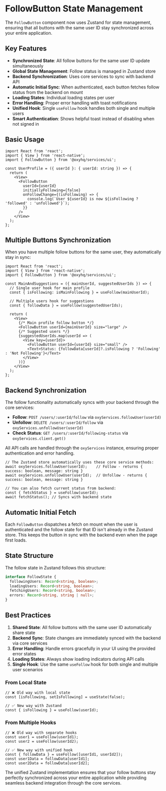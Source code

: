 # FollowButton State Management

The `FollowButton` component now uses Zustand for state management, ensuring that all buttons with the same user ID stay synchronized across your entire application.

## Key Features

- **Synchronized State**: All follow buttons for the same user ID update simultaneously
- **Global State Management**: Follow status is managed in Zustand store
- **Backend Synchronization**: Uses core services to sync with backend API
- **Automatic Initial Sync**: When authenticated, each button fetches follow status from the backend on mount
- **Loading States**: Individual loading states per user
- **Error Handling**: Proper error handling with toast notifications
- **Unified Hook**: Single `useFollow` hook handles both single and multiple users
- **Smart Authentication**: Shows helpful toast instead of disabling when not signed in

## Basic Usage

```tsx
import React from 'react';
import { View } from 'react-native';
import { FollowButton } from '@oxyhq/services/ui';

const UserProfile = ({ userId }: { userId: string }) => {
  return (
    <View>
      <FollowButton 
        userId={userId}
        initiallyFollowing={false}
        onFollowChange={(isFollowing) => {
          console.log(`User ${userId} is now ${isFollowing ? 'followed' : 'unfollowed'}`);
        }}
      />
    </View>
  );
};
```

## Multiple Buttons Synchronization

When you have multiple follow buttons for the same user, they automatically stay in sync:

```tsx
import React from 'react';
import { View } from 'react-native';
import { FollowButton } from '@oxyhq/services/ui';

const MainAndSuggestions = ({ mainUserId, suggestedUserIds }) => {
  // Single user hook for main profile
  const { isFollowing: isMainFollowing } = useFollow(mainUserId);
  
  // Multiple users hook for suggestions
  const { followData } = useFollow(suggestedUserIds);
  
  return (
    <View>
      {/* Main profile follow button */}
      <FollowButton userId={mainUserId} size="large" />
      {/* Suggested users */}
      {suggestedUserIds.map(userId => (
        <View key={userId}>
          <FollowButton userId={userId} size="small" />
          <Text>Status: {followData[userId]?.isFollowing ? 'Following' : 'Not Following'}</Text>
        </View>
      ))}
    </View>
  );
};
```

## Backend Synchronization

The follow functionality automatically syncs with your backend through the core services:

- **Follow**: `POST /users/:userId/follow` via `oxyServices.followUser(userId)`
- **Unfollow**: `DELETE /users/:userId/follow` via `oxyServices.unfollowUser(userId)`
- **Check Status**: `GET /users/:userId/following-status` via `oxyServices.client.get()`

All API calls are handled through the `oxyServices` instance, ensuring proper authentication and error handling.

```tsx
// The Zustand store automatically uses these core service methods:
await oxyServices.followUser(userId);    // Follow - returns { success: boolean, message: string }
await oxyServices.unfollowUser(userId);  // Unfollow - returns { success: boolean, message: string }

// You can also fetch current status from backend:
const { fetchStatus } = useFollow(userId);
await fetchStatus(); // Syncs with backend state
```

## Automatic Initial Fetch

Each `FollowButton` dispatches a fetch on mount when the user is authenticated and the follow state for that ID isn't already in the Zustand store. This keeps the button in sync with the backend even when the page first loads.

## State Structure

The follow state in Zustand follows this structure:

```typescript
interface FollowState {
  followingUsers: Record<string, boolean>;
  loadingUsers: Record<string, boolean>;
  fetchingUsers: Record<string, boolean>;
  errors: Record<string, string | null>;
}
```

## Best Practices

1. **Shared State**: All follow buttons with the same user ID automatically share state
2. **Backend Sync**: State changes are immediately synced with the backend via core services
3. **Error Handling**: Handle errors gracefully in your UI using the provided error states
4. **Loading States**: Always show loading indicators during API calls
5. **Single Hook**: Use the same `useFollow` hook for both single and multiple user scenarios

### From Local State
```tsx
// ❌ Old way with local state
const [isFollowing, setIsFollowing] = useState(false);

// ✅ New way with Zustand
const { isFollowing } = useFollow(userId);
```

### From Multiple Hooks
```tsx
// ❌ Old way with separate hooks
const user1 = useFollow(userId1);
const user2 = useFollow(userId2);

// ✅ New way with unified hook
const { followData } = useFollow([userId1, userId2]);
const user1Data = followData[userId1];
const user2Data = followData[userId2];
```

The unified Zustand implementation ensures that your follow buttons stay perfectly synchronized across your entire application while providing seamless backend integration through the core services. 